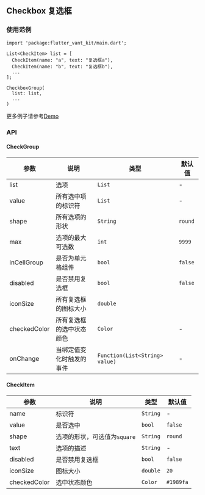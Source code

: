## Checkbox 复选框

### 使用范例

```
import 'package:flutter_vant_kit/main.dart';

List<CheckItem> list = [
  CheckItem(name: "a", text: "复选框a"),
  CheckItem(name: "b", text: "复选框b"),
  ...
];

CheckboxGroup(
  list: list,
  ...
)
```

更多例子请参考[Demo](../example/lib/routes/demoCheckbox.dart)

### API

#### CheckGroup

| 参数 | 说明 | 类型 | 默认值 |
| ------------ | ------------ | ------------ | ------------ |
| list | 选项 | `List` | - |
| value | 所有选中项的标识符 | `List` | - |
| shape | 所有选项的形状 | `String` | `round` |
| max | 选项的最大可选数 | `int` | `9999` |
| inCellGroup | 是否为单元格组件 | `bool` | `false` |
| disabled | 是否禁用复选框 | `bool` | `false` |
| iconSize | 所有复选框的图标大小 | `double` | |
| checkedColor | 所有复选框的选中状态颜色 | `Color` | - |
| onChange | 当绑定值变化时触发的事件 | `Function(List<String> value)` | - |

#### CheckItem

| 参数 | 说明 | 类型 | 默认值 |
| ------------ | ------------ | ------------ | ------------ |
| name | 标识符 | `String` | - |
| value | 是否选中 | `bool` | `false` |
| shape | 选项的形状，可选值为`square` | `String` | `round` |
| text | 选项的描述 | `String` | - |
| disabled | 是否禁用复选框 | `bool` | `false` |
| iconSize | 图标大小 | `double` | `20` |
| checkedColor | 选中状态颜色 | `Color` | `#1989fa` |
